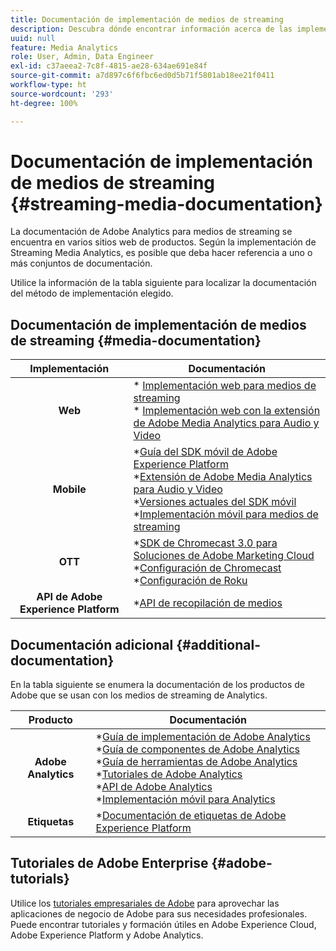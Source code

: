 ```yaml
---
title: Documentación de implementación de medios de streaming
description: Descubra dónde encontrar información acerca de las implementaciones de medios de streaming.
uuid: null
feature: Media Analytics
role: User, Admin, Data Engineer
exl-id: c37aeea2-7c8f-4815-ae28-634ae691e84f
source-git-commit: a7d897c6f6fbc6ed0d5b71f5801ab18ee21f0411
workflow-type: ht
source-wordcount: '293'
ht-degree: 100%

---
```


# Documentación de implementación de medios de streaming {#streaming-media-documentation}

La documentación de Adobe Analytics para medios de streaming se encuentra en varios sitios web de productos. Según la implementación de Streaming Media Analytics, es posible que deba hacer referencia a uno o más conjuntos de documentación.

Utilice la información de la tabla siguiente para localizar la documentación del método de implementación elegido.

## Documentación de implementación de medios de streaming {#media-documentation}

| Implementación | Documentación |
|:-----------------------:|----------------|
| **Web** | * [Implementación web para medios de streaming](/help/implementation/media-sdk/setup/web-implementation.md) <br>* [Implementación web con la extensión de Adobe Media Analytics para Audio y Video ](https://experienceleague.adobe.com/docs/experience-platform/tags/extensions/adobe/media-analytics-3x/overview.html?lang=es) |
| **Mobile** | *[Guía del SDK móvil de Adobe Experience Platform](https://aep-sdks.gitbook.io/docs/) <br> *[Extensión de Adobe Media Analytics para Audio y Video](https://aep-sdks.gitbook.io/docs/using-mobile-extensions/adobe-media-analytics)<br> *[Versiones actuales del SDK móvil](https://developer.adobe.com/client-sdks/documentation/) <br> *[Implementación móvil para medios de streaming](/help/implementation/media-sdk/setup/mobile-implementation.md) |  |  |
| **OTT** | *[SDK de Chromecast 3.0 para Soluciones de Adobe Marketing Cloud](https://adobe-marketing-cloud.github.io/media-sdks/reference/chromecast/)<br> *[Configuración de Chromecast](/help/implementation/media-sdk/setup/set-up-chromecast.md)<br> *[Configuración de Roku](/help/implementation/media-sdk/setup/set-up-roku.md) |
| **API de Adobe Experience Platform** | *[API de recopilación de medios](/help/implementation/media-collection-api/mc-api-overview.md) |

## Documentación adicional {#additional-documentation}

En la tabla siguiente se enumera la documentación de los productos de Adobe que se usan con los medios de streaming de Analytics.

| Producto | Documentación |
|:-----------------------:|----------------|
| **Adobe Analytics** | *[Guía de implementación de Adobe Analytics](https://experienceleague.adobe.com/docs/analytics/implementation/home.html?lang=es)<br>  *[Guía de componentes de Adobe Analytics](https://experienceleague.adobe.com/docs/analytics/components/home.html?lang=es)<br> *[Guía de herramientas de Adobe Analytics](https://experienceleague.adobe.com/docs/analytics/analyze/home.html?lang=es)<br> *[Tutoriales de Adobe Analytics](https://experienceleague.adobe.com/docs/analytics.html?lang=es#tutorials) <br> *[API de Adobe Analytics](https://developer.adobe.com/analytics-apis/docs/2.0/)<br> *[Implementación móvil para Analytics](https://developer.adobe.com/client-sdks/documentation/) |
| **Etiquetas** | *[Documentación de etiquetas de Adobe Experience Platform](https://experienceleague.adobe.com/docs/experience-platform/tags/home.html?lang=es) |

## Tutoriales de Adobe Enterprise {#adobe-tutorials}

Utilice los [tutoriales empresariales de Adobe](https://experienceleague.adobe.com/docs/home-tutorials.html?lang=es) para aprovechar las aplicaciones de negocio de Adobe para sus necesidades profesionales. Puede encontrar tutoriales y formación útiles en Adobe Experience Cloud, Adobe Experience Platform y Adobe Analytics.
